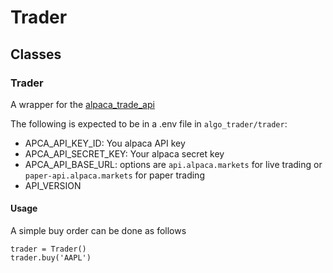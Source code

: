 # Trader

## Classes

### Trader

A wrapper for the [alpaca_trade_api](https://github.com/alpacahq/alpaca-trade-api-python)

The following is expected to be in a .env file in `algo_trader/trader`:

- APCA_API_KEY_ID: You alpaca API key 
- APCA_API_SECRET_KEY: Your alpaca secret key
- APCA_API_BASE_URL: options are `api.alpaca.markets` for live trading or `paper-api.alpaca.markets` for paper trading
- API_VERSION

#### Usage

A simple buy order can be done as follows
```
trader = Trader()
trader.buy('AAPL')
```